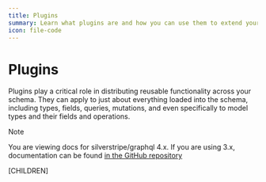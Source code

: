 ```yaml
---
title: Plugins
summary: Learn what plugins are and how you can use them to extend your schema
icon: file-code
---
```


# Plugins

Plugins play a critical role in distributing reusable functionality across your schema. They can apply to just about
everything loaded into the schema, including types, fields, queries, mutations, and even specifically to model types
and their fields and operations.

> [!NOTE]
> You are viewing docs for silverstripe/graphql 4.x.
> If you are using 3.x, documentation can be found
> [in the GitHub repository](https://github.com/silverstripe/silverstripe-graphql/tree/3)

[CHILDREN]

